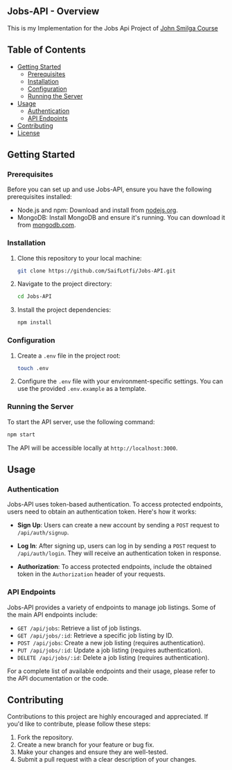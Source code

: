 
## Jobs-API - Overview

This is my Implementation for the Jobs Api Project of [John Smilga Course](https://youtu.be/qwfE7fSVaZM?si=ZYvOV3K7iQx0Cd6v) 

## Table of Contents

- [Getting Started](#getting-started)
  - [Prerequisites](#prerequisites)
  - [Installation](#installation)
  - [Configuration](#configuration)
  - [Running the Server](#running-the-server)
- [Usage](#usage)
  - [Authentication](#authentication)
  - [API Endpoints](#api-endpoints)
- [Contributing](#contributing)
- [License](#license)

## Getting Started

### Prerequisites

Before you can set up and use Jobs-API, ensure you have the following prerequisites installed:

- Node.js and npm: Download and install from [nodejs.org](https://nodejs.org/).
- MongoDB: Install MongoDB and ensure it's running. You can download it from [mongodb.com](https://www.mongodb.com/).

### Installation

1. Clone this repository to your local machine:

   ```bash
   git clone https://github.com/SaifLotfi/Jobs-API.git
   ```

2. Navigate to the project directory:

   ```bash
   cd Jobs-API
   ```

3. Install the project dependencies:

   ```bash
   npm install
   ```

### Configuration

1. Create a `.env` file in the project root:

   ```bash
   touch .env
   ```

2. Configure the `.env` file with your environment-specific settings. You can use the provided `.env.example` as a template.

### Running the Server

To start the API server, use the following command:

```bash
npm start
```

The API will be accessible locally at `http://localhost:3000`.

## Usage

### Authentication

Jobs-API uses token-based authentication. To access protected endpoints, users need to obtain an authentication token. Here's how it works:

- **Sign Up**: Users can create a new account by sending a `POST` request to `/api/auth/signup`.

- **Log In**: After signing up, users can log in by sending a `POST` request to `/api/auth/login`. They will receive an authentication token in response.

- **Authorization**: To access protected endpoints, include the obtained token in the `Authorization` header of your requests.

### API Endpoints

Jobs-API provides a variety of endpoints to manage job listings. Some of the main API endpoints include:

- `GET /api/jobs`: Retrieve a list of job listings.
- `GET /api/jobs/:id`: Retrieve a specific job listing by ID.
- `POST /api/jobs`: Create a new job listing (requires authentication).
- `PUT /api/jobs/:id`: Update a job listing (requires authentication).
- `DELETE /api/jobs/:id`: Delete a job listing (requires authentication).

For a complete list of available endpoints and their usage, please refer to the API documentation or the code.

## Contributing

Contributions to this project are highly encouraged and appreciated. If you'd like to contribute, please follow these steps:

1. Fork the repository.
2. Create a new branch for your feature or bug fix.
3. Make your changes and ensure they are well-tested.
4. Submit a pull request with a clear description of your changes.
